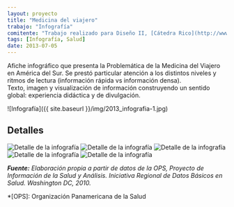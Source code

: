 ```yaml
---
layout: proyecto
title: "Medicina del viajero"
trabajo: "Infografía"
comitente: "Trabajo realizado para Diseño II, [Cátedra Rico](http://www.catedrarico.com.ar), FADU--UBA."
tags: [Infografía, Salud]
date: 2013-07-05
---
```


Afiche infográfico que presenta la Problemática de la Medicina del Viajero en América del Sur. Se prestó particular atención a los distintos niveles y ritmos de lectura (información rápida vs información densa).  
Texto, imagen y visualización de información construyendo un sentido global: experiencia didáctica y de divulgación.

![Infografía]({{ site.baseurl }}/img/2013_infografia-1.jpg)

## Detalles
<div class="carousel">
    <img src="{{ site.baseurl }}/img/2013_infografia-2.jpg" alt="Detalle de la infografía" />
    <img src="{{ site.baseurl }}/img/2013_infografia-3.jpg" alt="Detalle de la infografía" />
    <img src="{{ site.baseurl }}/img/2013_infografia-4.jpg" alt="Detalle de la infografía" />
    <img src="{{ site.baseurl }}/img/2013_infografia-5.jpg" alt="Detalle de la infografía" />
    <img src="{{ site.baseurl }}/img/2013_infografia-6.jpg" alt="Detalle de la infografía" />
</div>

***Fuente:** Elaboración propia a partir de datos de la OPS, Proyecto de Información de la Salud y Análisis. Iniciativa Regional de Datos Básicos en Salud. Washington DC, 2010.*

*[OPS]: Organización Panamericana de la Salud
